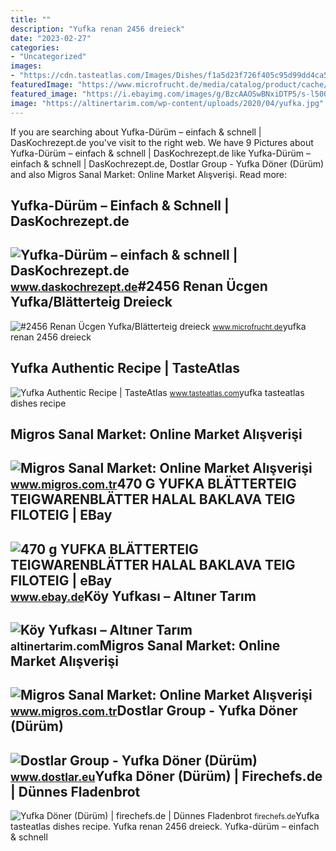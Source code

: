 ```yaml
---
title: ""
description: "Yufka renan 2456 dreieck"
date: "2023-02-27"
categories:
- "Uncategorized"
images:
- "https://cdn.tasteatlas.com/Images/Dishes/f1a5d23f726f405c95d99dd4ca5350b9.jpg?mw=1300"
featuredImage: "https://www.microfrucht.de/media/catalog/product/cache/4/image/650x/040ec09b1e35df139433887a97daa66f/y/u/yufka.jpg"
featured_image: "https://i.ebayimg.com/images/g/BzcAAOSwBNxiDTP5/s-l500.jpg"
image: "https://altinertarim.com/wp-content/uploads/2020/04/yufka.jpg"
---
```


If you are searching about Yufka-Dürüm – einfach &amp; schnell | DasKochrezept.de you've visit to the right web. We have 9 Pictures about Yufka-Dürüm – einfach &amp; schnell | DasKochrezept.de like Yufka-Dürüm – einfach &amp; schnell | DasKochrezept.de, Dostlar Group - Yufka Döner (Dürüm) and also Migros Sanal Market: Online Market Alışverişi. Read more:

Yufka-Dürüm – Einfach &amp; Schnell | DasKochrezept.de
------------------------------------------------------

 ![Yufka-Dürüm – einfach & schnell | DasKochrezept.de](https://www.daskochrezept.de/sites/daskochrezept.de/files/styles/full_width_tablet_4_3/public/stockfood/stockfood-00696710.jpg?h=56ef42fc&itok=X3NMXBxd) <small>www.daskochrezept.de</small>\#2456 Renan Ücgen Yufka/Blätterteig Dreieck
--------------------------------------------

 ![#2456 Renan Ücgen Yufka/Blätterteig dreieck](https://www.microfrucht.de/media/catalog/product/cache/4/image/650x/040ec09b1e35df139433887a97daa66f/y/u/yufka.jpg) <small>www.microfrucht.de</small>yufka renan 2456 dreieck

Yufka Authentic Recipe | TasteAtlas
-----------------------------------

 ![Yufka Authentic Recipe | TasteAtlas](https://cdn.tasteatlas.com/Images/Dishes/f1a5d23f726f405c95d99dd4ca5350b9.jpg?mw=1300) <small>www.tasteatlas.com</small>yufka tasteatlas dishes recipe

Migros Sanal Market: Online Market Alışverişi
---------------------------------------------

 ![Migros Sanal Market: Online Market Alışverişi](https://images.migrosone.com/sanalmarket/product/05079070/gunluk-yufka-1000-gr-32c2c9-1650x1650.jpg) <small>www.migros.com.tr</small>470 G YUFKA BLÄTTERTEIG TEIGWARENBLÄTTER HALAL BAKLAVA TEIG FILOTEIG | EBay
---------------------------------------------------------------------------

 ![470 g YUFKA BLÄTTERTEIG TEIGWARENBLÄTTER HALAL BAKLAVA TEIG FILOTEIG | eBay](https://i.ebayimg.com/images/g/BzcAAOSwBNxiDTP5/s-l500.jpg) <small>www.ebay.de</small>Köy Yufkası – Altıner Tarım
---------------------------

 ![Köy Yufkası – Altıner Tarım](https://altinertarim.com/wp-content/uploads/2020/04/yufka.jpg) <small>altinertarim.com</small>Migros Sanal Market: Online Market Alışverişi
---------------------------------------------

 ![Migros Sanal Market: Online Market Alışverişi](https://images.migrosone.com/sanalmarket/product/05079074/myfresh-baklavalik-yufka-800-gr-37134c-1650x1650.jpg) <small>www.migros.com.tr</small>Dostlar Group - Yufka Döner (Dürüm)
-----------------------------------

 ![Dostlar Group - Yufka Döner (Dürüm)](http://www.dostlar.eu/images/pratik-tarifler/Yufka-Dner-Rezept.png) <small>www.dostlar.eu</small>Yufka Döner (Dürüm) | Firechefs.de | Dünnes Fladenbrot
------------------------------------------------------

 ![Yufka Döner (Dürüm) | firechefs.de | Dünnes Fladenbrot](https://firechefs.de/wp-content/uploads/2020/06/IMG_5186-scaled.jpg) <small>firechefs.de</small>Yufka tasteatlas dishes recipe. Yufka renan 2456 dreieck. Yufka-dürüm – einfach &amp; schnell
